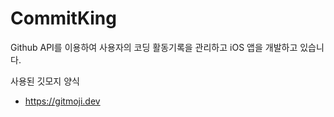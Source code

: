 # CommitKing

Github API를 이용하여 사용자의 코딩 활동기록을 관리하고 iOS 앱을 개발하고 있습니다.


사용된 깃모지 양식
- https://gitmoji.dev
